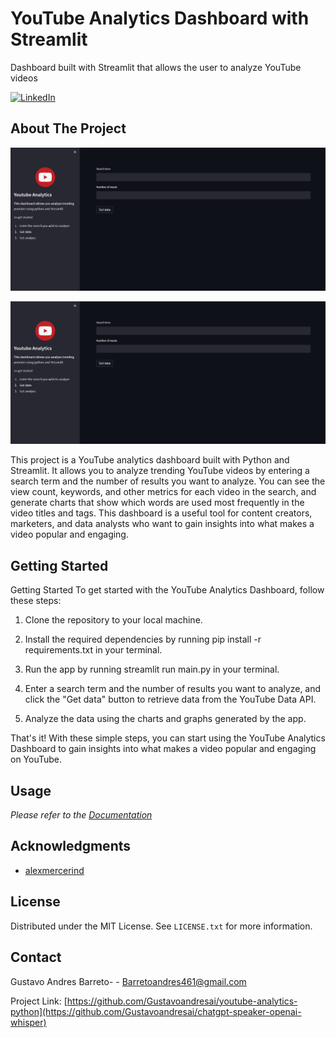 # YouTube Analytics Dashboard with Streamlit
Dashboard built with Streamlit that allows the user to analyze YouTube videos


[![LinkedIn][linkedin-shield]][linkedin-url]


<!-- ABOUT THE PROJECT -->
## About The Project

[![Product Name Screen Shot][product-screenshot]](portfolio-9.jpg)


[![Product Name Screen Shot][product-screenshot]](portfolio-3.jpg)

This project is a YouTube analytics dashboard built with Python and Streamlit. It allows you to analyze trending YouTube videos by entering a search term and the number of results you want to analyze. You can see the view count, keywords, and other metrics for each video in the search, and generate charts that show which words are used most frequently in the video titles and tags. This dashboard is a useful tool for content creators, marketers, and data analysts who want to gain insights into what makes a video popular and engaging.




<!-- GETTING STARTED -->
## Getting Started

Getting Started
To get started with the YouTube Analytics Dashboard, follow these steps:

1) Clone the repository to your local machine.

2) Install the required dependencies by running pip install -r requirements.txt in your terminal.

3) Run the app by running streamlit run main.py in your terminal.

4) Enter a search term and the number of results you want to analyze, and click the "Get data" button to retrieve data from the YouTube Data API.

5) Analyze the data using the charts and graphs generated by the app.

That's it! With these simple steps, you can start using the YouTube Analytics Dashboard to gain insights into what makes a video popular and engaging on YouTube.




<!-- USAGE EXAMPLES -->
## Usage


_Please refer to the [Documentation]([https://openai.com/blog/whisper/](https://github.com/alexmercerind/youtube-search-python))_


<!-- ACKNOWLEDGMENTS -->
## Acknowledgments

* [alexmercerind](https://github.com/alexmercerind/youtube-search-python)


<!-- LICENSE -->
## License

Distributed under the MIT License. See `LICENSE.txt` for more information.



<!-- CONTACT -->
## Contact

Gustavo Andres Barreto- - Barretoandres461@gmail.com

Project Link: [https://github.com/Gustavoandresai/youtube-analytics-python](https://github.com/Gustavoandresai/chatgpt-speaker-openai-whisper)


<!-- MARKDOWN LINKS & IMAGES -->
<!-- https://www.markdownguide.org/basic-syntax/#reference-style-links -->
[license-url]: https://github.com/Gustavoandresai/yt/LICENSE.txt
[linkedin-shield]: https://img.shields.io/badge/-LinkedIn-black.svg?style=for-the-badge&logo=linkedin&colorB=555
[linkedin-url]: https://linkedin.com/in/gustavoandresbarreto
[product-screenshot]: portfolio-9.jpg
